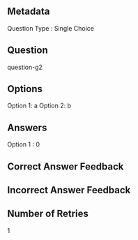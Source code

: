 ## Metadata
Question Type : Single Choice

## Question
question-g2

## Options
Option 1: a
Option 2: b

## Answers
Option 1 : 0

## Correct Answer Feedback


## Incorrect Answer Feedback


## Number of Retries
1


